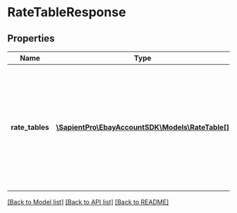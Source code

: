 # RateTableResponse

## Properties
| Name            | Type                                                              | Description                                                                                                                                                                                                                                                               | Notes      |
|-----------------|-------------------------------------------------------------------|---------------------------------------------------------------------------------------------------------------------------------------------------------------------------------------------------------------------------------------------------------------------------|------------|
| **rate_tables** | [**\SapientPro\EbayAccountSDK\Models\RateTable[]**](RateTable.md) | An array of all shipping rate tables defined for a marketplace (or all marketplaces if no &lt;b&gt;country_code&lt;/b&gt; query parameter is used). This array will be returned as empty if the seller has no defined shipping rate tables for the specified marketplace. | [optional] |

[[Back to Model list]](../../README.md#documentation-for-models) [[Back to API list]](../../README.md#documentation-for-api-endpoints) [[Back to README]](../../README.md)

